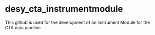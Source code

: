 # desy_cta_instrumentmodule
This github is used for the development of an Instrument Module for the CTA data pipeline.
